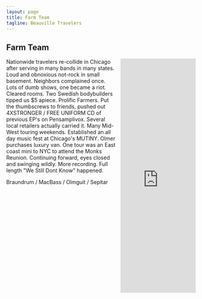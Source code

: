 ```yaml
---
layout: page
title: Farm Team
tagline: Beauville Travelers
---
```


## Farm Team

<iframe style="float:right; margin-left:10px; border: 0; width: 200px; height: 623px;" src="https://bandcamp.com/EmbeddedPlayer/album=3596577032/size=large/bgcol=ffffff/linkcol=0687f5/transparent=true/" seamless><a href="https://farmteam.bandcamp.com/album/we-still-dont-know">We Still Don&#39;t Know by Farm Team</a></iframe>

Nationwide travelers re-collide in Chicago after serving in many bands in many states. Loud and obnoxious not-rock in small basement. Neighbors complained once. Lots of dumb shows, one became a riot. Cleared rooms. Two Swedish bodybuilders tipped us $5 apiece. Prolific Farmers. Put the thumbscrews to friends, pushed out 4XSTRONGER / FREE UNIFORM CD of previous EP's on Pensamplivox. Several local retailers actually carried it. Many Mid-West touring weekends. Established an all day music fest at Chicago's MUTINY. Olmer purchases luxury van. One tour was an East coast mini to NYC to attend the Monks Reunion. Continuing forward, eyes closed and swinging wildly. More recording. Full length "We Still Dont Know" happened.

Braundrum / MacBass / Olmguit / Sepitar

